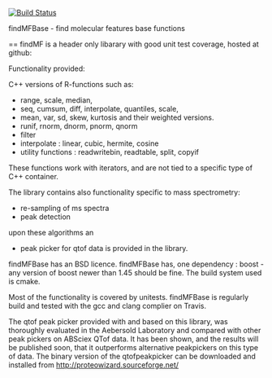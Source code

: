 [![Build Status](https://travis-ci.org/findMF/findMFBase.svg?branch=master)](https://travis-ci.org/findMF/findMFBase)

findMFBase - find molecular features base functions

==
findMF is a header only libarary with good unit test coverage, hosted at github:

Functionality provided:

C++ versions of R-functions such as:

- range, scale, median,
- seq, cumsum, diff, interpolate, quantiles, scale,
- mean, var, sd, skew, kurtosis and their weighted versions.
- runif, rnorm, dnorm, pnorm, qnorm
- filter
- interpolate : linear, cubic, hermite, cosine
- utility functions : readwritebin, readtable, split, copyif

These functions work with iterators, and are not tied to a specific type of C++ container.
 
The library contains also functionality specific to mass spectrometry:
- re-sampling of ms spectra
- peak detection

upon these algorithms an
- peak picker for qtof data is provided in the library.

findMFBase has an BSD licence.
findMFBase has, one dependency : boost - any version of boost newer than 1.45 should be fine.
The build system used is cmake.

Most of the functionality is covered by unitests.
findMFBase is regularly build and tested with the gcc and clang complier on Travis.

The qtof peak picker provided with and based on this library, was thoroughly evaluated
in the Aebersold Laboratory and compared with other peak pickers on ABSciex QTof data.
It has been shown, and the results will be published soon, that it
outperforms alternative peakpickers on this type of data. The binary version of the qtofpeakpicker can be downloaded and installed from http://proteowizard.sourceforge.net/

